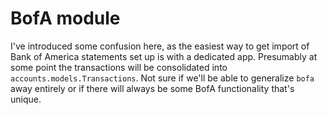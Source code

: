 # BofA module

I've introduced some confusion here, as the easiest way to get import of Bank of America
statements set up is with a dedicated app. Presumably at some point the transactions
will be consolidated into `accounts.models.Transactions`. Not sure if we'll be able to generalize `bofa` away
entirely or if there will always be some BofA functionality that's unique.
